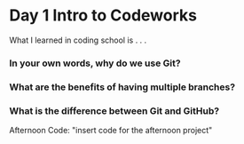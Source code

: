 # Day 1 Intro to Codeworks


What I learned in coding school is . . . 

### In your own words, why do we use Git?


### What are the benefits of having multiple branches?

### What is the difference between Git and GitHub?


Afternoon Code: "insert code for the afternoon project"
